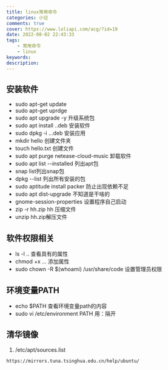```yaml
---
title: linux常用命令
categories: 小记
comments: true
cover: https://www.loliapi.com/acg/?id=19
date: 2022-08-02 22:43:33
tags:
    - 常用命令
    - linux
keywords: 
description:
---
```


## 安装软件

+ sudo apt-get  update
+ sudo apt-get uprdge
+ sudo apt upgrade -y 升级系统包
+ sudo apt install ..deb 安装软件
+ sudo dpkg -i ...deb 安装应用
+ mkdir hello 创建文件夹
+ touch hello.txt 创建文件
+ sudo apt purge netease-cloud-music 卸载软件
+ sudo apt list --installed 列出apt包
+ snap list列出snap包
+ dpkg --list 列出所有安装的包
+ sudo aptitude install packer 防止出现依赖不足
+ sudo apt dist-upgrade 不知道是干啥的
+ gnome-session-properties  设置程序自己启动
+ zip -r hh.zip hh 压缩文件
+ unzip hh.zip解压文件

## 软件权限相关

+ ls -l .. 查看具有的属性
+ chmod +x ... 添加属性
+ sudo chown -R $(whoami) /usr/share/code 设置管理员权限

## 环境变量PATH

+ echo $PATH 查看环境变量path的内容
+ sudo vi /etc/environment PATH 用：隔开

## 清华镜像

1. /etc/apt/sources.list  

`https://mirrors.tuna.tsinghua.edu.cn/help/ubuntu/`
